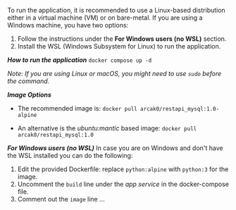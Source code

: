 To run the application, it is recommended to use a Linux-based distribution either in a virtual machine (VM) or on bare-metal. If you are using a Windows machine, you have two options:

1. Follow the instructions under the **For Windows users (no WSL)** section.
2. Install the WSL (Windows Subsystem for Linux) to run the application.


***How to run the application***
`docker compose up -d`

*Note: If you are using Linux or macOS, you might need to use `sudo` before the command.*


***Image Options***
- The recommended image is:
`docker pull arcak0/restapi_mysql:1.0-alpine`

- An alternative is the *ubuntu:mantic* based image:
`docker pull arcak0/restapi_mysql:1.0`


***For Windows users (no WSL)***
In case you are on Windows and don't have the WSL installed you can do the following:
1. Edit the provided Dockerfile: replace `python:alpine` with `python:3` for the image.
2. Uncomment the `build` line under the *app service* in the docker-compose file.
3. Comment out the `image` line ...
